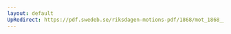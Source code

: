 ```yaml
---
layout: default
UpRedirect: https://pdf.swedeb.se/riksdagen-motions-pdf/1868/mot_1868__fk__00009/mot_1868__fk__00009_001.pdf
---
```

